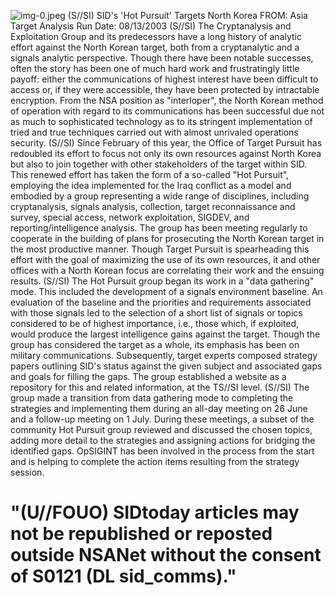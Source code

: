 ![img-0.jpeg](img-0.jpeg)
(S//SI) SID's 'Hot Pursuit' Targets North Korea
FROM:
Asia Target Analysis
Run Date: 08/13/2003
(S//SI) The Cryptanalysis and Exploitation Group and its predecessors have a long history of analytic effort against the North Korean target, both from a cryptanalytic and a signals analytic perspective. Though there have been notable successes, often the story has been one of much hard work and frustratingly little payoff: either the communications of highest interest have been difficult to access or, if they were accessible, they have been protected by intractable encryption. From the NSA position as "interloper", the North Korean method of operation with regard to its communications has been successful due not as much to sophisticated technology as to its stringent implementation of tried and true techniques carried out with almost unrivaled operations security.
(S//SI) Since February of this year, the Office of Target Pursuit has redoubled its effort to focus not only its own resources against North Korea but also to join together with other stakeholders of the target within SID. This renewed effort has taken the form of a so-called "Hot Pursuit", employing the idea implemented for the Iraq conflict as a model and embodied by a group representing a wide range of disciplines, including cryptanalysis, signals analysis, collection, target reconnaissance and survey, special access, network exploitation, SIGDEV, and reporting/intelligence analysis. The group has been meeting regularly to cooperate in the building of plans for prosecuting the North Korean target in the most productive manner. Though Target Pursuit is spearheading this effort with the goal of maximizing the use of its own resources, it and other offices with a North Korean focus are correlating their work and the ensuing results.
(S//SI) The Hot Pursuit group began its work in a "data gathering" mode. This included the development of a signals environment baseline. An evaluation of the baseline and the priorities and requirements associated with those signals led to the selection of a short list of signals or topics considered to be of highest importance, i.e., those which, if exploited, would produce the largest intelligence gains against the target. Though the group has considered the target as a whole, its emphasis has been on military communications. Subsequently, target experts composed strategy papers outlining SID's status against the given subject and associated gaps and goals for filling the gaps. The group established a website as a repository for this and related information, at the TS//SI level.
(S//SI) The group made a transition from data gathering mode to completing the strategies and implementing them during an all-day meeting on 26 June and a follow-up meeting on 1 July. During these meetings, a subset of the community Hot Pursuit group reviewed and discussed the chosen topics, adding more detail to the strategies and assigning actions for bridging the identified gaps. OpSIGINT has been involved in the process from the start and is helping to complete the action items resulting from the strategy session.

# "(U//FOUO) SIDtoday articles may not be republished or reposted outside NSANet without the consent of S0121 (DL sid_comms)."
